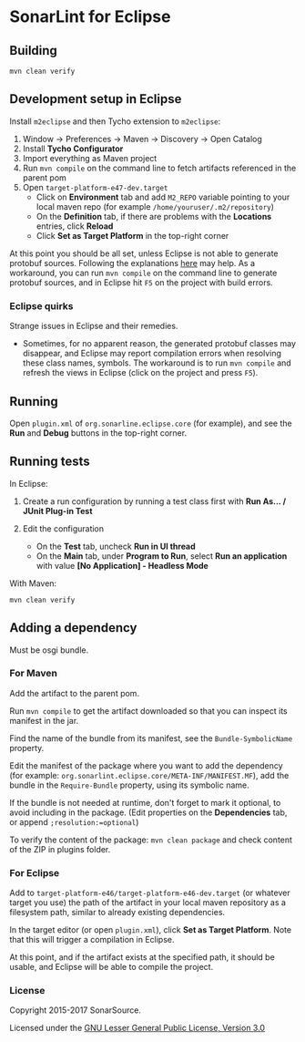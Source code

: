 SonarLint for Eclipse
=============

Building
--------

    mvn clean verify

Development setup in Eclipse
----------------------------

Install `m2eclipse` and then Tycho extension to `m2eclipse`:

1. Window -> Preferences -> Maven -> Discovery -> Open Catalog
2. Install **Tycho Configurator**
3. Import everything as Maven project
4. Run `mvn compile` on the command line to fetch artifacts referenced in the parent pom
5. Open `target-platform-e47-dev.target`
    - Click on **Environment** tab and add `M2_REPO` variable pointing to your local maven repo (for example `/home/youruser/.m2/repository`)
    - On the **Definition** tab, if there are problems with the **Locations** entries, click **Reload**
    - Click **Set as Target Platform** in the top-right corner

At this point you should be all set, unless Eclipse is not able to generate protobuf sources.
Following the explanations [here](https://github.com/trustin/os-maven-plugin) may help.
As a workaround, you can run `mvn compile` on the command line to generate protobuf sources,
and in Eclipse hit `F5` on the project with build errors.

### Eclipse quirks

Strange issues in Eclipse and their remedies.

- Sometimes, for no apparent reason, the generated protobuf classes may disappear,
  and Eclipse may report compilation errors when resolving these class names, symbols.
  The workaround is to run `mvn compile` and refresh the views in Eclipse (click on the project and press `F5`).

Running
-------

Open `plugin.xml` of `org.sonarline.eclipse.core` (for example), and see the **Run** and **Debug** buttons in the top-right corner.

Running tests
-------------

In Eclipse:

1. Create a run configuration by running a test class first with **Run As... / JUnit Plug-in Test**

2. Edit the configuration

    - On the **Test** tab, uncheck **Run in UI thread**
    - On the **Main** tab, under **Program to Run**, select **Run an application** with value **[No Application] - Headless Mode**

With Maven:

    mvn clean verify

Adding a dependency
-------------------

Must be osgi bundle.

### For Maven

Add the artifact to the parent pom.

Run `mvn compile` to get the artifact downloaded so that you can inspect its manifest in the jar.

Find the name of the bundle from its manifest, see the `Bundle-SymbolicName` property.

Edit the manifest of the package where you want to add the dependency (for example: `org.sonarlint.eclipse.core/META-INF/MANIFEST.MF`), add the bundle in the `Require-Bundle` property, using its symbolic name.

If the bundle is not needed at runtime, don't forget to mark it optional, to avoid including in the package.
(Edit properties on the **Dependencies** tab, or append `;resolution:=optional`)

To verify the content of the package: `mvn clean package` and check content of the ZIP in plugins folder.

### For Eclipse

Add to `target-platform-e46/target-platform-e46-dev.target` (or whatever target you use) the path of the artifact in your local maven repository as a filesystem path, similar to already existing dependencies.

In the target editor (or open `plugin.xml`), click **Set as Target Platform**.
Note that this will trigger a compilation in Eclipse.

At this point, and if the artifact exists at the specified path, it should be usable, and Eclipse will be able to compile the project.

### License

Copyright 2015-2017 SonarSource.

Licensed under the [GNU Lesser General Public License, Version 3.0](http://www.gnu.org/licenses/lgpl.txt)
